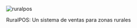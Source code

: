 ![ruralpos](https://github.com/user-attachments/assets/9b8d3911-5ff9-426d-9910-5135f8ecbf7d)

RuralPOS: Un sistema de ventas para zonas rurales

